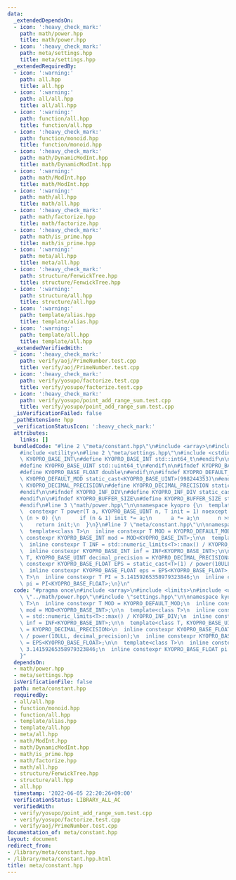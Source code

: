 ```yaml
---
data:
  _extendedDependsOn:
  - icon: ':heavy_check_mark:'
    path: math/power.hpp
    title: math/power.hpp
  - icon: ':heavy_check_mark:'
    path: meta/settings.hpp
    title: meta/settings.hpp
  _extendedRequiredBy:
  - icon: ':warning:'
    path: all.hpp
    title: all.hpp
  - icon: ':warning:'
    path: all/all.hpp
    title: all/all.hpp
  - icon: ':warning:'
    path: function/all.hpp
    title: function/all.hpp
  - icon: ':heavy_check_mark:'
    path: function/monoid.hpp
    title: function/monoid.hpp
  - icon: ':heavy_check_mark:'
    path: math/DynamicModInt.hpp
    title: math/DynamicModInt.hpp
  - icon: ':warning:'
    path: math/ModInt.hpp
    title: math/ModInt.hpp
  - icon: ':warning:'
    path: math/all.hpp
    title: math/all.hpp
  - icon: ':heavy_check_mark:'
    path: math/factorize.hpp
    title: math/factorize.hpp
  - icon: ':heavy_check_mark:'
    path: math/is_prime.hpp
    title: math/is_prime.hpp
  - icon: ':warning:'
    path: meta/all.hpp
    title: meta/all.hpp
  - icon: ':heavy_check_mark:'
    path: structure/FenwickTree.hpp
    title: structure/FenwickTree.hpp
  - icon: ':warning:'
    path: structure/all.hpp
    title: structure/all.hpp
  - icon: ':warning:'
    path: template/alias.hpp
    title: template/alias.hpp
  - icon: ':warning:'
    path: template/all.hpp
    title: template/all.hpp
  _extendedVerifiedWith:
  - icon: ':heavy_check_mark:'
    path: verify/aoj/PrimeNumber.test.cpp
    title: verify/aoj/PrimeNumber.test.cpp
  - icon: ':heavy_check_mark:'
    path: verify/yosupo/factorize.test.cpp
    title: verify/yosupo/factorize.test.cpp
  - icon: ':heavy_check_mark:'
    path: verify/yosupo/point_add_range_sum.test.cpp
    title: verify/yosupo/point_add_range_sum.test.cpp
  _isVerificationFailed: false
  _pathExtension: hpp
  _verificationStatusIcon: ':heavy_check_mark:'
  attributes:
    links: []
  bundledCode: "#line 2 \"meta/constant.hpp\"\n#include <array>\n#include <limits>\n\
    #include <utility>\n#line 2 \"meta/settings.hpp\"\n#include <cstdint>\n\n#ifndef\
    \ KYOPRO_BASE_INT\n#define KYOPRO_BASE_INT std::int64_t\n#endif\n\n#ifndef KYOPRO_BASE_UINT\n\
    #define KYOPRO_BASE_UINT std::uint64_t\n#endif\n\n#ifndef KYOPRO_BASE_FLOAT\n\
    #define KYOPRO_BASE_FLOAT double\n#endif\n\n#ifndef KYOPRO_DEFAULT_MOD\n#define\
    \ KYOPRO_DEFAULT_MOD static_cast<KYOPRO_BASE_UINT>(998244353)\n#endif\n\n#ifndef\
    \ KYOPRO_DECIMAL_PRECISION\n#define KYOPRO_DECIMAL_PRECISION static_cast<KYOPRO_BASE_UINT>(12)\n\
    #endif\n\n#ifndef KYOPRO_INF_DIV\n#define KYOPRO_INF_DIV static_cast<KYOPRO_BASE_UINT>(3)\n\
    #endif\n\n#ifndef KYOPRO_BUFFER_SIZE\n#define KYOPRO_BUFFER_SIZE static_cast<KYOPRO_BASE_UINT>(2048)\n\
    #endif\n#line 3 \"math/power.hpp\"\n\nnamespace kyopro {\n  template<class T>\n\
    \  constexpr T power(T a, KYOPRO_BASE_UINT n, T init = 1) noexcept {\n    while\
    \ (n > 0) {\n      if (n & 1) init *= a;\n      a *= a;\n      n >>= 1;\n    }\n\
    \    return init;\n  }\n}\n#line 7 \"meta/constant.hpp\"\n\nnamespace kyopro {\n\
    \  template<class T>\n  inline constexpr T MOD = KYOPRO_DEFAULT_MOD;\n  inline\
    \ constexpr KYOPRO_BASE_INT mod = MOD<KYOPRO_BASE_INT>;\n\n  template<class T>\n\
    \  inline constexpr T INF = std::numeric_limits<T>::max() / KYOPRO_INF_DIV;\n\
    \  inline constexpr KYOPRO_BASE_INT inf = INF<KYOPRO_BASE_INT>;\n\n  template<class\
    \ T, KYOPRO_BASE_UINT decimal_precision = KYOPRO_DECIMAL_PRECISION>\n  inline\
    \ constexpr KYOPRO_BASE_FLOAT EPS = static_cast<T>(1) / power(10ULL, decimal_precision);\n\
    \  inline constexpr KYOPRO_BASE_FLOAT eps = EPS<KYOPRO_BASE_FLOAT>;\n\n  template<class\
    \ T>\n  inline constexpr T PI = 3.14159265358979323846;\n  inline constexpr KYOPRO_BASE_FLOAT\
    \ pi = PI<KYOPRO_BASE_FLOAT>;\n}\n"
  code: "#pragma once\n#include <array>\n#include <limits>\n#include <utility>\n#include\
    \ \"../math/power.hpp\"\n#include \"settings.hpp\"\n\nnamespace kyopro {\n  template<class\
    \ T>\n  inline constexpr T MOD = KYOPRO_DEFAULT_MOD;\n  inline constexpr KYOPRO_BASE_INT\
    \ mod = MOD<KYOPRO_BASE_INT>;\n\n  template<class T>\n  inline constexpr T INF\
    \ = std::numeric_limits<T>::max() / KYOPRO_INF_DIV;\n  inline constexpr KYOPRO_BASE_INT\
    \ inf = INF<KYOPRO_BASE_INT>;\n\n  template<class T, KYOPRO_BASE_UINT decimal_precision\
    \ = KYOPRO_DECIMAL_PRECISION>\n  inline constexpr KYOPRO_BASE_FLOAT EPS = static_cast<T>(1)\
    \ / power(10ULL, decimal_precision);\n  inline constexpr KYOPRO_BASE_FLOAT eps\
    \ = EPS<KYOPRO_BASE_FLOAT>;\n\n  template<class T>\n  inline constexpr T PI =\
    \ 3.14159265358979323846;\n  inline constexpr KYOPRO_BASE_FLOAT pi = PI<KYOPRO_BASE_FLOAT>;\n\
    }"
  dependsOn:
  - math/power.hpp
  - meta/settings.hpp
  isVerificationFile: false
  path: meta/constant.hpp
  requiredBy:
  - all/all.hpp
  - function/monoid.hpp
  - function/all.hpp
  - template/alias.hpp
  - template/all.hpp
  - meta/all.hpp
  - math/ModInt.hpp
  - math/DynamicModInt.hpp
  - math/is_prime.hpp
  - math/factorize.hpp
  - math/all.hpp
  - structure/FenwickTree.hpp
  - structure/all.hpp
  - all.hpp
  timestamp: '2022-06-05 22:20:26+09:00'
  verificationStatus: LIBRARY_ALL_AC
  verifiedWith:
  - verify/yosupo/point_add_range_sum.test.cpp
  - verify/yosupo/factorize.test.cpp
  - verify/aoj/PrimeNumber.test.cpp
documentation_of: meta/constant.hpp
layout: document
redirect_from:
- /library/meta/constant.hpp
- /library/meta/constant.hpp.html
title: meta/constant.hpp
---
```

